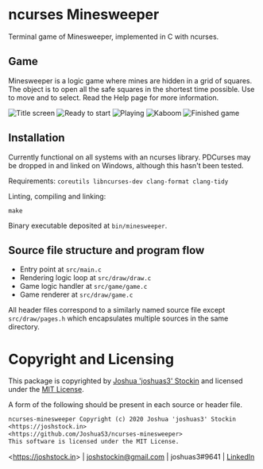 # ncurses Minesweeper

Terminal game of Minesweeper, implemented in C with ncurses.

## Game

Minesweeper is a logic game where mines are hidden in a grid of squares. The
object is to open all the safe squares in the shortest time possible. Use
<hjkl> to move and <SPACE> to select. Read the Help page for more information.

![Title screen](https://i.imgur.com/HRhl4B2.png)
![Ready to start](https://i.imgur.com/HObmgcl.png)
![Playing](https://i.imgur.com/7Wx2mbk.png)
![Kaboom](https://i.imgur.com/T6bjZVK.png)
![Finished game](https://i.imgur.com/8c6zKGl.png)

## Installation

Currently functional on all systems with an ncurses library. PDCurses may be
dropped in and linked on Windows, although this hasn't been tested.

Requirements: `coreutils libncurses-dev clang-format clang-tidy`

Linting, compiling and linking:
```
make
```

Binary executable deposited at `bin/minesweeper`.

## Source file structure and program flow

* Entry point at `src/main.c`
* Rendering logic loop at `src/draw/draw.c`
* Game logic handler at `src/game/game.c`
* Game renderer at `src/draw/game.c`

All header files correspond to a similarly named source file except
`src/draw/pages.h` which encapsulates multiple sources in the same directory.

# Copyright and Licensing

This package is copyrighted by [Joshua 'joshuas3'
Stockin](https://joshstock.in/) and licensed under the [MIT License](LICENSE).

A form of the following should be present in each source or header file.

```txt
ncurses-minesweeper Copyright (c) 2020 Joshua 'joshuas3' Stockin
<https://joshstock.in>
<https://github.com/JoshuaS3/ncurses-minesweeper>
This software is licensed under the MIT License.
```

<<https://joshstock.in>> | joshstockin@gmail.com | joshuas3#9641 | [LinkedIn](https://www.linkedin.com/in/joshstockin/)
